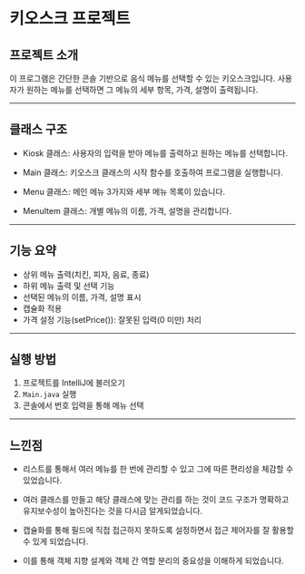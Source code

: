 # 키오스크 프로젝트

## 프로젝트 소개
이 프로그램은 간단한 콘솔 기반으로 음식 메뉴를 선택할 수 있는 키오스크입니다.
사용자가 원하는 메뉴를 선택하면 그 메뉴의 세부 항목, 가격, 설명이 출력됩니다.

---

## 클래스 구조
- Kiosk 클래스: 사용자의 입력을 받아 메뉴를 출력하고 원하는 메뉴를 선택합니다.

- Main 클래스: 키오스크 클래스의 시작 함수를 호출하여 프로그램을 실행합니다.

- Menu 클래스: 메인 메뉴 3가지와 세부 메뉴 목록이 있습니다.

- MenuItem 클래스: 개별 메뉴의 이름, 가격, 설명을 관리합니다.

---

## 기능 요약
- 상위 메뉴 출력(치킨, 피자, 음료, 종료)
- 하위 메뉴 출력 및 선택 기능
- 선택된 메뉴의 이름, 가격, 설명 표시
- 캡슐화 적용
- 가격 설정 기능(setPrice()): 잘못된 입력(0 미만) 처리

---

## 실행 방법
1. 프로젝트를 IntelliJ에 불러오기
2. `Main.java` 실행
3. 콘솔에서 번호 입력을 통해 메뉴 선택

---

## 느낀점
- 리스트를 통해서 여러 메뉴를 한 번에 관리할 수 있고 그에 따른 편리성을 체감할 수 있었습니다.


- 여러 클래스를 만들고 해당 클래스에 맞는 관리를 하는 것이 코드 구조가 명확하고 유지보수성이 높아진다는 것을 다시금 알게되었습니다.


- 캡슐화를 통해 필드에 직접 접근하지 못하도록 설정하면서 접근 제어자를 잘 활용할 수 있게 되었습니다.


- 이를 통해 객체 지향 설계와 객체 간 역할 분리의 중요성을 이해하게 되었습니다.